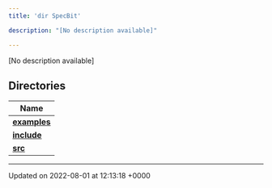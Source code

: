 ```yaml
---
title: 'dir SpecBit'

description: "[No description available]"

---
```







[No description available]

## Directories

| Name           |
| -------------- |
| **[examples](/documentation/code/files/dir_cc061c10d97e137342b37156734d49fa/#dir-examples)**  |
| **[include](/documentation/code/files/dir_3e780b8b8b0b785a128ffd7efbd03579/#dir-include)**  |
| **[src](/documentation/code/files/dir_5a8186266a909d0ed6ad73c54fa9897d/#dir-src)**  |






-------------------------------

Updated on 2022-08-01 at 12:13:18 +0000
